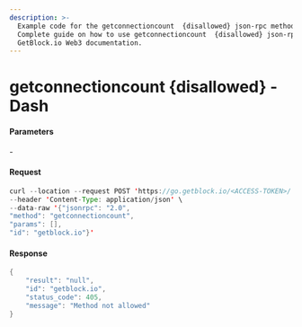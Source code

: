 ```yaml
---
description: >-
  Example code for the getconnectioncount  {disallowed} json-rpc method.
  Сomplete guide on how to use getconnectioncount  {disallowed} json-rpc in
  GetBlock.io Web3 documentation.
---
```


# getconnectioncount {disallowed} - Dash

#### Parameters

\-

#### Request

```java
curl --location --request POST 'https://go.getblock.io/<ACCESS-TOKEN>/' \
--header 'Content-Type: application/json' \ 
--data-raw '{"jsonrpc": "2.0",
"method": "getconnectioncount",
"params": [],
"id": "getblock.io"}'
```

#### Response

```java
{
    "result": "null",
    "id": "getblock.io",
    "status_code": 405,
    "message": "Method not allowed"
}
```

